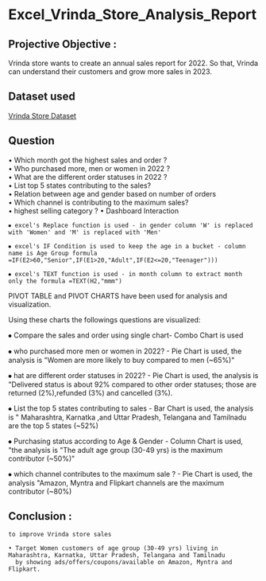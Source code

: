 # Excel_Vrinda_Store_Analysis_Report
## Projective Objective : 
Vrinda store wants to create an annual sales report for 2022. So that, Vrinda can understand their customers and grow more sales in 2023.

## Dataset used
<a href = "https://github.com/rinasingh1/Excel_Vrinda_Store_Analysis_Report/blob/main/Dataset.xlsx">Vrinda Store Dataset</a>

## Question <br>
•	Which month got the highest sales and order ?
<br>
•	Who purchased more, men or women in 2022 ?
<br>
•	What are the different order statuses in 2022 ? 
<br>
•	List top 5 states contributing to the sales?
<br>
•	Relation between age and gender based on number of orders
<br>
•	Which channel is contributing to the maximum sales?
<br>
•	highest selling category ? 
•	Dashboard Interaction 


  

    ⦁ excel's Replace function is used - in gender column 'W' is replaced with 'Women' and 'M' is replaced with 'Men'

    ⦁ excel's IF Condition is used to keep the age in a bucket - column name is Age Group formula =IF(E2>60,"Senior",IF(E1>20,"Adult",IF(E2<=20,"Teenager")))

    ⦁ excel's TEXT function is used - in month column to extract month only the formula =TEXT(H2,"mmm")

  PIVOT TABLE and PIVOT CHARTS have been used for analysis and visualization.

  Using these charts the followings questions are visualized:

   ⦁ Compare the sales and order using single chart- Combo Chart is used 

   ⦁ who purchased more men or women in 2022? - Pie Chart is used, the analysis is "Women are more likely to buy compared to men (~65%)"

   ⦁ hat are different order statuses in 2022? - Pie Chart is used, the analysis is "Delivered status is about 92% compared to other order statuses; those are returned (2%),refunded            (3%) and cancelled (3%).

   ⦁ List the top 5 states contributing to sales - Bar Chart is used, the analysis is " Maharashtra, Karnatka ,and Uttar Pradesh, Telangana and Tamilnadu are the top 5 states (~52%)

   ⦁ Purchasing status according to Age & Gender - Column Chart is used, "the analysis is "The adult age group (30-49 yrs) is the maximum contributor (~50%)"

   ⦁ which channel contributes to the maximum sale ? - Pie Chart is used, the analysis "Amazon, Myntra and Flipkart channels are the maximum contributor (~80%)


## Conclusion :  
    to improve Vrinda store sales 
    
    • Target Women customers of age group (30-49 yrs) living in Maharashtra, Karnatka, Uttar Pradesh, Telangana and Tamilnadu 
      by showing ads/offers/coupons/available on Amazon, Myntra and Flipkart.





